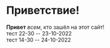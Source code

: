 # Приветствие!


**Привет** _всем_, кто зашёл на этот сайт!  
тест 22-30 -- 23-10-2022  
тест 14-30 -- 24-10-2022  

